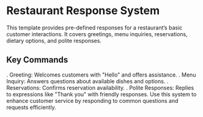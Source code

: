 
# Restaurant Response System
This template provides pre-defined responses for a restaurant’s basic customer interactions. It covers greetings, menu inquiries, reservations, dietary options, and polite responses.

## Key Commands
. Greeting: Welcomes customers with "Hello" and offers assistance.
. Menu Inquiry: Answers questions about available dishes and options.
. Reservations: Confirms reservation availability.
. Polite Responses: Replies to expressions like "Thank you" with friendly responses.
Use this system to enhance customer service by responding to common questions and requests efficiently.
